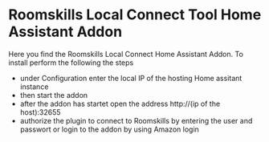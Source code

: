 # Roomskills Local Connect Tool Home Assistant Addon

Here you find the Roomskills Local Connect Home Assistant Addon. To install perform the following the steps

- under Configuration enter the local IP of the hosting Home assitant instance
- then start the addon
- after the addon has startet open the address http://(ip of the host):32655
- authorize the plugin to connect to Roomskills by entering the user and passwort or login to the addon by using Amazon login
